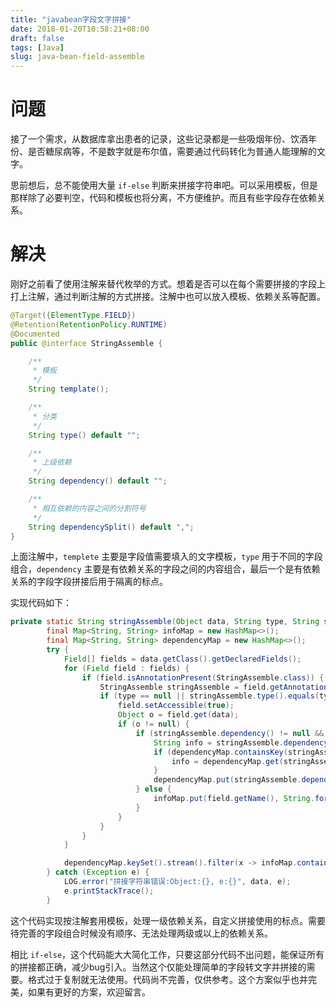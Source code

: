 ```yaml
---
title: "javabean字段文字拼接"
date: 2018-01-20T10:58:21+08:00
draft: false
tags: [Java]
slug: java-bean-field-assemble
---
```


# 问题
接了一个需求，从数据库拿出患者的记录，这些记录都是一些吸烟年份、饮酒年份、是否糖尿病等，不是数字就是布尔值，需要通过代码转化为普通人能理解的文字。

思前想后，总不能使用大量 `if-else` 判断来拼接字符串吧。可以采用模板，但是那样除了必要判空，代码和模板也将分离，不方便维护。而且有些字段存在依赖关系。

# 解决
刚好之前看了使用注解来替代枚举的方式。想着是否可以在每个需要拼接的字段上打上注解，通过判断注解的方式拼接。注解中也可以放入模板、依赖关系等配置。

```java
@Target({ElementType.FIELD})
@Retention(RetentionPolicy.RUNTIME)
@Documented
public @interface StringAssemble {

    /**
     * 模板
     */
    String template();

    /**
     * 分类
     */
    String type() default "";

    /**
     * 上级依赖
     */
    String dependency() default "";

    /**
     * 相互依赖的内容之间的分割符号
     */
    String dependencySplit() default ",";
}
```

上面注解中，`templete` 主要是字段值需要填入的文字模板，`type` 用于不同的字段组合，`dependency` 主要是有依赖关系的字段之间的内容组合，最后一个是有依赖关系的字段字段拼接后用于隔离的标点。

实现代码如下：
```java
private static String stringAssemble(Object data, String type, String splitPunctuation) {
        final Map<String, String> infoMap = new HashMap<>();
        final Map<String, String> dependencyMap = new HashMap<>();
        try {
            Field[] fields = data.getClass().getDeclaredFields();
            for (Field field : fields) {
                if (field.isAnnotationPresent(StringAssemble.class)) {
                    StringAssemble stringAssemble = field.getAnnotation(StringAssemble.class);
                    if (type == null || stringAssemble.type().equals(type)) {
                        field.setAccessible(true);
                        Object o = field.get(data);
                        if (o != null) {
                            if (stringAssemble.dependency() != null && !"".equals(stringAssemble.dependency())) {
                                String info = stringAssemble.dependencySplit() + String.format(stringAssemble.template(), o.toString());
                                if (dependencyMap.containsKey(stringAssemble.dependency())) {
                                    info = dependencyMap.get(stringAssemble.dependency()) + info;
                                }
                                dependencyMap.put(stringAssemble.dependency(), info);
                            } else {
                                infoMap.put(field.getName(), String.format(stringAssemble.template(), o.toString()));
                            }
                        }
                    }
                }
            }

            dependencyMap.keySet().stream().filter(x -> infoMap.containsKey(x)).forEach(x -> infoMap.put(x, infoMap.get(x) + dependencyMap.get(x)));
        } catch (Exception e) {
            LOG.error("拼接字符串错误:Object:{}, e:{}", data, e);
            e.printStackTrace();
        }
```

这个代码实现按注解套用模板，处理一级依赖关系，自定义拼接使用的标点。需要待完善的字段组合时候没有顺序、无法处理两级或以上的依赖关系。

相比 `if-else`，这个代码能大大简化工作，只要这部分代码不出问题，能保证所有的拼接都正确，减少bug引入。当然这个仅能处理简单的字段转文字并拼接的需要。格式过于复制就无法使用。代码尚不完善，仅供参考。这个方案似乎也并完美，如果有更好的方案，欢迎留言。
